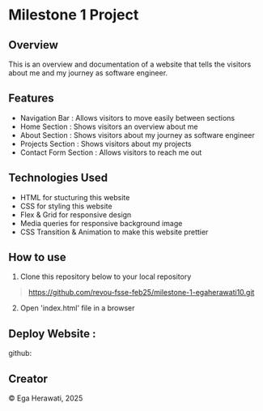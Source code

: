 # Milestone 1 Project


## Overview

This is an overview and documentation of a website that tells the visitors about me and my journey as software engineer.

## Features

* Navigation Bar : Allows visitors to move easily between sections
* Home Section : Shows visitors an overview about me
* About Section : Shows visitors about my journey as software engineer
* Projects Section : Shows visitors about my projects
* Contact Form Section : Allows visitors to reach me out


## Technologies Used

* HTML for stucturing this website
* CSS for styling this website
* Flex & Grid for responsive design
* Media queries for responsive background image
* CSS Transition & Animation to make this website prettier

## How to use

1. Clone this repository below to your local repository

> https://github.com/revou-fsse-feb25/milestone-1-egaherawati10.git

2. Open 'index.html' file in a browser

## Deploy Website :
github: 

## Creator

&copy; Ega Herawati, 2025
